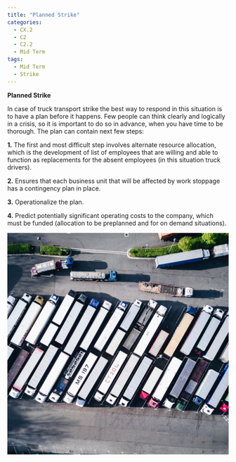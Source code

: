 ```yaml
---
title: "Planned Strike"
categories:
  - CX.2
  - C2
  - C2.2
  - Mid Term
tags:
  - Mid Term
  - Strike
---
```


**Planned Strike**

In case  of truck transport strike the best way to respond in this situation is to have a plan before it happens. Few people can think clearly and logically in a crisis, so it is important to do so in advance, when you have time to be thorough. The plan can contain next few steps:

**1.** The first and most difficult step involves alternate resource allocation, which is the development of list of employees that are willing and able to function as replacements for the absent employees (in this situation truck drivers).

**2.** Ensures that each business unit that will be affected by work stoppage has a contingency plan in place. 

**3.** Operationalize the plan.

**4.** Predict potentially significant operating costs to the company, which must be funded (allocation to be preplanned and for on demand situations).

<img src="https://raw.githubusercontent.com/ADOxx-org/DISRUPT-Knowledge-Base/master/assets/images/nigel-tadyanehondo-239555-unsplash.jpg" width="100%" height="50%">





